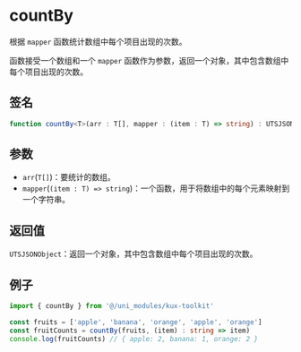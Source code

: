 # countBy

根据 `mapper` 函数统计数组中每个项目出现的次数。

函数接受一个数组和一个 `mapper` 函数作为参数，返回一个对象，其中包含数组中每个项目出现的次数。

## 签名

```ts
function countBy<T>(arr : T[], mapper : (item : T) => string) : UTSJSONObject
```

## 参数

- `arr`(`T[]`)：要统计的数组。
- `mapper`(`(item : T) => string`)：一个函数，用于将数组中的每个元素映射到一个字符串。

## 返回值

`UTSJSONObject`：返回一个对象，其中包含数组中每个项目出现的次数。

## 例子

```ts
import { countBy } from '@/uni_modules/kux-toolkit'

const fruits = ['apple', 'banana', 'orange', 'apple', 'orange']
const fruitCounts = countBy(fruits, (item) : string => item)
console.log(fruitCounts) // { apple: 2, banana: 1, orange: 2 }
```

